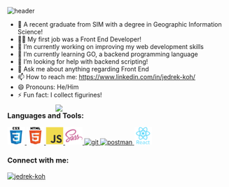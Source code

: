 ![header](https://capsule-render.vercel.app/api?type=waving&color=gradient&customColorList=0,2,2,5,30&animation=fadeIn&text=Hello%20Everyone!%20It's%20Jed!%20👋&fontColor=175173&fontSize=40)

- 🧑 A recent graduate from SIM with a degree in Geographic Information Science!
- 🧑‍💼 My first job was a Front End Developer!
- 🔭 I’m currently working on improving my web development skills
- 🌱 I’m currently learning GO, a backend programming language
- 🤔 I’m looking for help with backend scripting!
- 💬 Ask me about anything regarding Front End
- 📫 How to reach me: https://www.linkedin.com/in/jedrek-koh/
- 😄 Pronouns: He/Him
- ⚡ Fun fact: I collect figurines!


<h3 align="left">Languages and Tools:</h3>
<p align="left"> 
<a href="https://www.w3schools.com/css/" target="_blank" rel="noreferrer"> <img src="https://raw.githubusercontent.com/devicons/devicon/master/icons/css3/css3-original-wordmark.svg" alt="css3" width="40" height="40"/> </a> 
<a href="https://www.w3.org/html/" target="_blank" rel="noreferrer"> <img src="https://raw.githubusercontent.com/devicons/devicon/master/icons/html5/html5-original-wordmark.svg" alt="html5" width="40" height="40"/> </a> 
<a href="https://developer.mozilla.org/en-US/docs/Web/JavaScript" target="_blank" rel="noreferrer"> <img src="https://raw.githubusercontent.com/devicons/devicon/master/icons/javascript/javascript-original.svg" alt="javascript" width="40" height="40"/> </a> 
<a href="https://sass-lang.com" target="_blank" rel="noreferrer"> <img src="https://raw.githubusercontent.com/devicons/devicon/master/icons/sass/sass-original.svg" alt="sass" width="40" height="40"/> </a> 
<a href="https://git-scm.com/" target="_blank" rel="noreferrer"> <img src="https://www.vectorlogo.zone/logos/git-scm/git-scm-icon.svg" alt="git" width="40" height="40"/> </a> 
<a href="https://postman.com" target="_blank" rel="noreferrer"> <img src="https://www.vectorlogo.zone/logos/getpostman/getpostman-icon.svg" alt="postman" width="40" height="40"/> </a> <a href="https://reactjs.org/" target="_blank" rel="noreferrer"> <img src="https://raw.githubusercontent.com/devicons/devicon/master/icons/react/react-original-wordmark.svg" alt="react" width="40" height="40"/> </a>
</p>
<img align="right" width="100" style="float: right;transform: translate(-174px, -108px); width: 220px;" src="https://www.kibrispdr.org/data/1796/toa-animasi-17.gif">
<h3 align="left">Connect with me:</h3>
<p align="left">
<a href="https://linkedin.com/in/jedrek-koh" target="blank"><img align="center" src="https://raw.githubusercontent.com/rahuldkjain/github-profile-readme-generator/master/src/images/icons/Social/linked-in-alt.svg" alt="jedrek-koh" height="30" width="40" /></a>
</p> 

